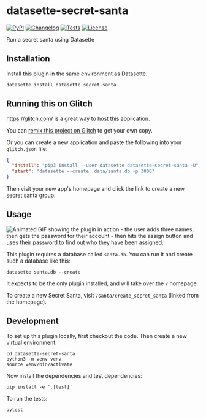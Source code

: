 # datasette-secret-santa

[![PyPI](https://img.shields.io/pypi/v/datasette-secret-santa.svg)](https://pypi.org/project/datasette-secret-santa/)
[![Changelog](https://img.shields.io/github/v/release/simonw/datasette-secret-santa?include_prereleases&label=changelog)](https://github.com/simonw/datasette-secret-santa/releases)
[![Tests](https://github.com/simonw/datasette-secret-santa/workflows/Test/badge.svg)](https://github.com/simonw/datasette-secret-santa/actions?query=workflow%3ATest)
[![License](https://img.shields.io/badge/license-Apache%202.0-blue.svg)](https://github.com/simonw/datasette-secret-santa/blob/main/LICENSE)

Run a secret santa using Datasette

## Installation

Install this plugin in the same environment as Datasette.

    datasette install datasette-secret-santa

## Running this on Glitch

https://glitch.com/ is a great way to host this application.

You can [remix this project on Glitch](https://glitch.com/~datasette-secret-santa) to get your own copy.

Or you can create a new application and paste the following into your `glitch.json` file:

```json
{
  "install": "pip3 install --user datasette datasette-secret-santa -U",
  "start": "datasette --create .data/santa.db -p 3000"
}
```
Then visit your new app's homepage and click the link to create a new secret santa group.

## Usage

![Animated GIF showing the plugin in action - the user adds three names, then gets the password for their account - then hits the assign button and uses their password to find out who they have been assigned.](https://raw.githubusercontent.com/simonw/datasette-secret-santa/main/secret-santa.gif)

This plugin requires a database called `santa.db`. You can run it and create such a database like this:

    datasette santa.db --create

It expects to be the only plugin installed, and will take over the `/` homepage.

To create a new Secret Santa, visit `/santa/create_secret_santa` (linked from the homepage).

## Development

To set up this plugin locally, first checkout the code. Then create a new virtual environment:

    cd datasette-secret-santa
    python3 -m venv venv
    source venv/bin/activate

Now install the dependencies and test dependencies:

    pip install -e '.[test]'

To run the tests:

    pytest
